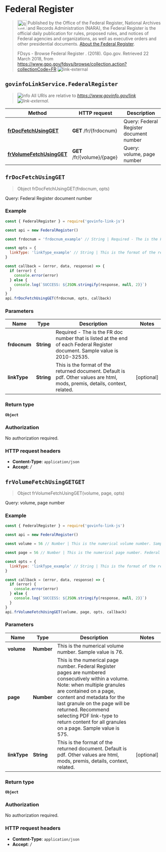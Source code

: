 # Federal Register

> <img align="left" alt="quote" height="30" width="30" src="https://cdnjs.cloudflare.com/ajax/libs/octicons/4.4.0/svg/quote.svg"> Published by the Office of the Federal Register, National Archives and Records Administration (NARA), the Federal Register is the official daily publication for rules, proposed rules, and notices of Federal agencies and organizations, as well as executive orders and other presidential documents. [About the Federal Register](https://www.gpo.gov/help/index.html#about_federal_register.htm).
>
> FDsys - Browse Federal Register . (2018). Gpo.gov. Retrieved 22 March 2018, from <https://www.gpo.gov/fdsys/browse/collection.action?collectionCode=FR> ![link-external][icon-octicon-link-external]

## `govinfoLinkService.FederalRegister`

> ![info][icon-octicon-info] All URIs are relative to _<https://www.govinfo.gov/link> ![link-external][icon-octicon-link-external]_.

| Method                                                                | HTTP request                | Description                             |
| --------------------------------------------------------------------- | --------------------------- | --------------------------------------- |
| [**frDocFetchUsingGET**](FederalRegister.md#frDocFetchUsingGET)       | **GET** /fr/{frdocnum}      | Query: Federal Register document number |
| [**frVolumeFetchUsingGET**](FederalRegister.md#frVolumeFetchUsingGET) | **GET** /fr/{volume}/{page} | Query: volume, page number              |

<a name="frDocFetchUsingGET"></a>

## **`frDocFetchUsingGET`**

> Object frDocFetchUsingGET(frdocnum, opts)

Query: Federal Register document number

### Example

```javascript
const { FederalRegister } = require('govinfo-link-js')

const api = new FederalRegister()

const frdocnum = 'frdocnum_example' // String | Required - The is the FR doc number that is listed at the end of each Federal Register document. Sample value is 2010-32535.

const opts = {
  linkType: 'linkType_example' // String | This is the format of the returned document. Default is pdf. Other values are html, mods, premis, details, context, related.
}

const callback = (error, data, response) => {
  if (error) {
    console.error(error)
  } else {
    console.log(`SUCCESS: ${JSON.stringify(response, null, 2)}`)
  }
}
api.frDocFetchUsingGET(frdocnum, opts, callback)
```

### Parameters

| Name         | Type       | Description                                                                                                                  | Notes      |
| ------------ | ---------- | ---------------------------------------------------------------------------------------------------------------------------- | ---------- |
| **frdocnum** | **String** | Required - The is the FR doc number that is listed at the end of each Federal Register document. Sample value is 2010-32535. |
| **linkType** | **String** | This is the format of the returned document. Default is pdf. Other values are html, mods, premis, details, context, related. | [optional] |

### Return type

**`Object`**

### Authorization

No authorization required.

### HTTP request headers

* **Content-Type**: `application/json`
* **Accept**: _/_

<a name="frVolumeFetchUsingGET"></a>

## **`frVolumeFetchUsingGETGET`**

> Object frVolumeFetchUsingGET(volume, page, opts)

Query: volume, page number

### Example

```javascript
const { FederalRegister } = require('govinfo-link-js')

const api = new FederalRegister()

const volume = 56 // Number | This is the numerical volume number. Sample value is 76.

const page = 56 // Number | This is the numerical page number. Federal Register pages are numbered consecutively within a volume. Note: when multiple granules are contained on a page, content and metadata for the last granule on the page will be returned. Recommend selecting PDF link-type to return content for all granules on a page. Sample value is 575.

const opts = {
  linkType: 'linkType_example' // String | This is the format of the returned document. Default is pdf. Other values are html, mods, premis, details, context, related.
}

const callback = (error, data, response) => {
  if (error) {
    console.error(error)
  } else {
    console.log(`SUCCESS: ${JSON.stringify(response, null, 2)}`)
  }
}
api.frVolumeFetchUsingGET(volume, page, opts, callback)
```

### Parameters

| Name         | Type       | Description                                                                                                                                                                                                                                                                                                                              | Notes      |
| ------------ | ---------- | ---------------------------------------------------------------------------------------------------------------------------------------------------------------------------------------------------------------------------------------------------------------------------------------------------------------------------------------- | ---------- |
| **volume**   | **Number** | This is the numerical volume number. Sample value is 76.                                                                                                                                                                                                                                                                                 |
| **page**     | **Number** | This is the numerical page number. Federal Register pages are numbered consecutively within a volume. Note: when multiple granules are contained on a page, content and metadata for the last granule on the page will be returned. Recommend selecting PDF link-type to return content for all granules on a page. Sample value is 575. |
| **linkType** | **String** | This is the format of the returned document. Default is pdf. Other values are html, mods, premis, details, context, related.                                                                                                                                                                                                             | [optional] |

### Return type

**`Object`**

### Authorization

No authorization required.

### HTTP request headers

* **Content-Type**: `application/json`
* **Accept**: _/_

[icon-octicon-info]: https://cdnjs.cloudflare.com/ajax/libs/octicons/4.4.0/svg/info.svg
[icon-octicon-link-external]: https://cdnjs.cloudflare.com/ajax/libs/octicons/4.4.0/svg/link-external.svg
[icon-octicon-info]: https://cdnjs.cloudflare.com/ajax/libs/octicons/4.4.0/svg/info.svg
